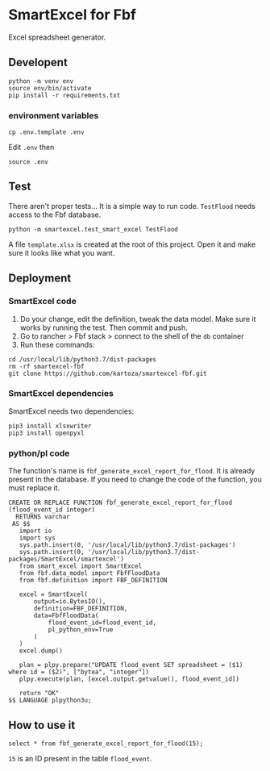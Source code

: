 # SmartExcel for Fbf

Excel spreadsheet generator.

## Developent
```
python -m venv env
source env/bin/activate
pip install -r requirements.txt
```

### environment variables
```
cp .env.template .env
```

Edit `.env` then
```
source .env
```

## Test
There aren't proper tests...
It is a simple way to run code.
`TestFlood` needs access to the Fbf database.

```
python -m smartexcel.test_smart_excel TestFlood
```
A file `template.xlsx` is created at the root of this project. Open it and make sure it looks like what you want.


## Deployment


### SmartExcel code
1. Do your change, edit the definition, tweak the data model. Make sure it works by running the test. Then commit and push.
2. Go to rancher > Fbf stack > connect to the shell of the `db` container
3. Run these commands:
```
cd /usr/local/lib/python3.7/dist-packages
rm -rf smartexcel-fbf
git clone https://github.com/kartoza/smartexcel-fbf.git
```

### SmartExcel dependencies
SmartExcel needs two dependencies:
```
pip3 install xlsxwriter
pip3 install openpyxl
```

### python/pl code

The function's name is `fbf_generate_excel_report_for_flood`. It is already present in the database.
If you need to change the code of the function, you must replace it.

```
CREATE OR REPLACE FUNCTION fbf_generate_excel_report_for_flood (flood_event_id integer)
  RETURNS varchar
 AS $$
   import io
   import sys
   sys.path.insert(0, '/usr/local/lib/python3.7/dist-packages')
   sys.path.insert(0, '/usr/local/lib/python3.7/dist-packages/SmartExcel/smartexcel')
   from smart_excel import SmartExcel
   from fbf.data_model import FbfFloodData
   from fbf.definition import FBF_DEFINITION

   excel = SmartExcel(
       output=io.BytesIO(),
       definition=FBF_DEFINITION,
       data=FbfFloodData(
           flood_event_id=flood_event_id,
           pl_python_env=True
       )
   )
   excel.dump()

   plan = plpy.prepare("UPDATE flood_event SET spreadsheet = ($1) where id = ($2)", ["bytea", "integer"])
   plpy.execute(plan, [excel.output.getvalue(), flood_event_id])

   return "OK"
$$ LANGUAGE plpython3u;
```


## How to use it

```
select * from fbf_generate_excel_report_for_flood(15);
```
`15` is an ID present in the table `flood_event`.

